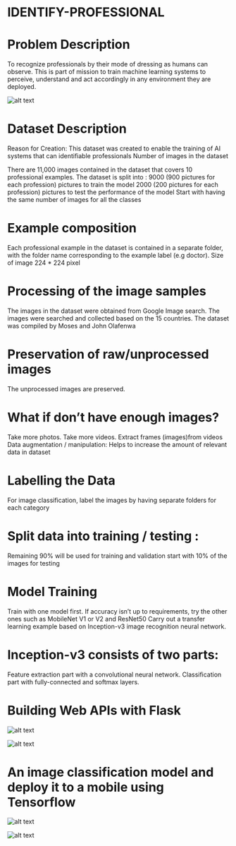 # IDENTIFY-PROFESSIONAL
# Problem Description
To recognize professionals by their mode of dressing as humans can observe. 
This is part of mission to train machine learning systems to perceive, understand and act accordingly in any environment they are deployed. 

![alt text](https://github.com/bacdillon/IDENTIFY-PROFESSIONAL/blob/master/image1.JPG)

# Dataset Description
Reason for Creation:
This dataset was created to enable the training of AI systems that can identifiable professionals
Number of images in the dataset

There are 11,000 images contained in the dataset that covers 10 professional examples. 
The dataset is split into :
9000 (900 pictures for each profession) pictures to train the model 
2000 (200 pictures for each profession) pictures to test the performance of the model 
Start with having the same number of images for all the classes

# Example composition
Each professional example in the dataset is contained in a separate folder, with the folder name corresponding to the example label (e.g doctor). 
Size of image 224 * 224 pixel 

# Processing of the image samples
The images in the dataset were obtained from Google Image search. The images were searched and collected based on the 15 countries. 
The dataset was compiled by Moses and John Olafenwa

# Preservation of raw/unprocessed images 
The unprocessed images are preserved. 

# What if don’t have enough images?
Take more photos. Take more videos. Extract frames (images)from videos
Data augmentation / manipulation:
Helps to increase the amount of  relevant data in dataset

# Labelling the Data
For image classification, label the images by having separate folders for each category

# Split data into training / testing :
Remaining 90% will be used for training and validation start with 10% of the images for testing

# Model Training
Train with one model first. If accuracy isn’t up to requirements, try the other ones such as MobileNet V1 or V2 and ResNet50
Carry out a transfer learning example based on Inception-v3 image recognition neural network.

# Inception-v3 consists of two parts:
Feature extraction part with a convolutional neural network.
Classification part with fully-connected and softmax layers.

# Building Web APIs with Flask
![alt text](https://github.com/bacdillon/IDENTIFY-PROFESSIONAL/blob/master/Result01.JPG)

![alt text](https://github.com/bacdillon/IDENTIFY-PROFESSIONAL/blob/master/Result02.JPG)

# An image classification model and deploy it to a mobile using Tensorflow
![alt text](https://github.com/bacdillon/IDENTIFY-PROFESSIONAL/blob/master/Result001.JPG)

![alt text](https://github.com/bacdillon/IDENTIFY-PROFESSIONAL/blob/master/Result002.JPG)

